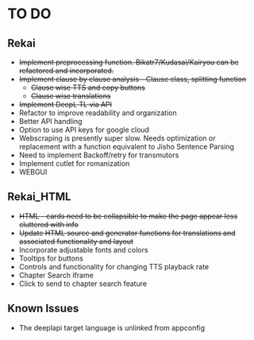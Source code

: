 
# TO DO

## Rekai

- ~~Implement preprocessing function. Bikatr7/Kudasai/Kairyou can be refactored and incorporated.~~
- ~~Implement clause by clause analysis - Clause class, splitting function~~
    - ~~Clause wise TTS and copy buttons~~
    - ~~Clause wise translations~~
- ~~Implement DeepL TL via API~~
- Refactor to improve readability and organization
- Better API handling
- Option to use API keys for google cloud
- Webscraping is presently super slow. Needs optimization or replacement with a function equivalent to Jisho Sentence Parsing
- Need to implement Backoff/retry for transmutors
- Implement cutlet for romanization
- WEBGUI

## Rekai_HTML
- ~~HTML - cards need to be collapsible to make the page appear less cluttered with info~~
- ~~Update HTML source and generator functions for translations and associated functionality and layout~~
- Incorporate adjustable fonts and colors
- Tooltips for buttons
- Controls and functionality for changing TTS playback rate 
- Chapter Search iframe
- Click to send to chapter search feature

## Known Issues
- The deeplapi target language is unlinked from appconfig
